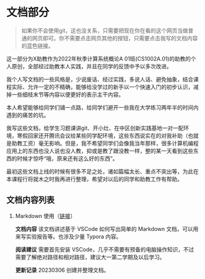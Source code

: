 # 文档部分

> 如果你不会使用git，这也没关系，只需要把现在你在看的这个网页当做普通的网页即可。你不需要点击网页其他的按钮，只需要点击我写的文档内容的蓝色链接。

这一部分为X助教作为2022年秋季计算系统概论A 01班(CS1002A.01)的助教的个人原创，全部经过助教本人实践，并且在同学的反馈中予以多次改进。

我个人写文档的一些风格是，少说废话、经过实践，多说人话、避免抽象，结合课程实际、允许一定的不精确，能够给没学过的新手以一个快速入门的初步认识，减掉一些细枝末节等内容以便更好的表示主干内容。

本人希望能够给同学们铺一点路，给同学们避开一些我在大学练习两年半的时间内遇到的痛苦的坑。

我写这些文档，给学生习题课讲git、开小灶、在中区创新实践基地一对一配环境，寒假回家还开腾讯会议给某些同学配环境，这些东西说实在的对我补助（也就是助教工资）毫无影响。但是，我不希望同学们会像我当年那样，很多计算机编程应用上的东西也没人说也没人教，抑或是教了跟没教一样，整的某一天看到这些东西的时候才惊呼“哦，原来还有这么好的东西”。

最初这些文档上线的时候有很多不足之处，诸如篇幅太长、重点不突出等，为此在本课程行将就木之时我再进行整理，希望对以后的同学和助教工作有帮助。

## 文档内容列表

1. Markdown 使用（[链接](1.markdown_use_guide/README.md)）

   **文档内容** 该文档讲述基于 VSCode 如何写出简单的 Markdown 文档，可以用来写实验报告等。也涉及少量 Typora 内容。

   **阅读建议** 需要首先安装 VSCode，几乎不需要有预备的电脑操作知识，不过需要了解绝对路径和相对路径，建议大一第二学期及以后学习。

   **更新记录** 20230306 创建并整理文档。
